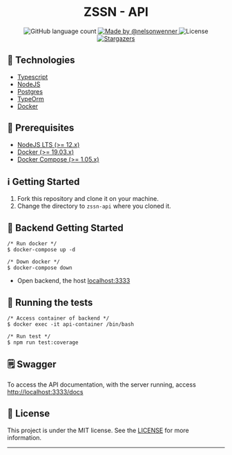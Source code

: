 <h1 align="center">ZSSN - API</h1>

<p align="center">
  <img alt="GitHub language count" src="https://img.shields.io/github/languages/count/nelsonwenner/zssn-api?color=%2304D361">

  <a href="https://github.com/nelsonwenner">
    <img alt="Made by @nelsonwenner" src="https://img.shields.io/badge/made%20by-%40nelsonwenner-%2304D361">
  </a>

  <img alt="License" src="https://img.shields.io/badge/license-MIT-%2304D361">

  <a href="https://github.com/nelsonwenner/ecoleta/stargazers">
    <img alt="Stargazers" src="https://img.shields.io/github/stars/nelsonwenner/zssn-api?style=social">
  </a>
</p>

## :rocket: Technologies

* [Typescript](https://www.typescriptlang.org/)
* [NodeJS](https://nodejs.org/en/)
* [Postgres](www.postgresql.org)
* [TypeOrm](https://typeorm.io/)
* [Docker](https://www.docker.com/)

## :electric_plug: Prerequisites

- [NodeJS LTS (>= 12.x)](https://nodejs.org/)
- [Docker (>= 19.03.x)](https://docs.docker.com/engine/install/ubuntu/)
- [Docker Compose (>= 1.05.x)](https://docs.docker.com/compose/install/)

## :information_source: Getting Started

1. Fork this repository and clone it on your machine.
2. Change the directory to `zssn-api` where you cloned it.

## :closed_lock_with_key: Backend Getting Started 

```shell
/* Run docker */
$ docker-compose up -d

/* Down docker */
$ docker-compose down
```
  * Open backend, the host [localhost:3333](http://localhost:3333) 

## :toolbox: Running the tests

```shell
/* Access container of backend */
$ docker exec -it api-container /bin/bash

/* Run test */
$ npm run test:coverage
```

## :spiral_notepad: Swagger

To access the API documentation, with the server running, access [http://localhost:3333/docs](http://localhost:3333/docs)

## :memo: License
This project is under the MIT license. See the [LICENSE](LICENSE.md) for more information.

---
